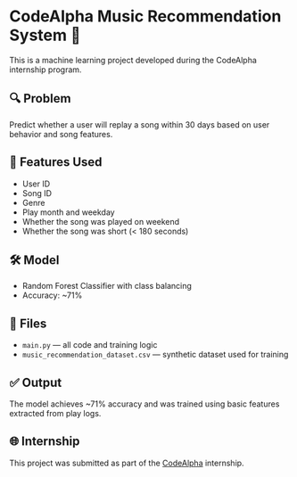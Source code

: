 # CodeAlpha Music Recommendation System 🎵

This is a machine learning project developed during the CodeAlpha internship program.

## 🔍 Problem
Predict whether a user will replay a song within 30 days based on user behavior and song features.

## 🧠 Features Used
- User ID
- Song ID
- Genre
- Play month and weekday
- Whether the song was played on weekend
- Whether the song was short (< 180 seconds)

## 🛠️ Model
- Random Forest Classifier with class balancing
- Accuracy: ~71%

## 📁 Files
- `main.py` — all code and training logic
- `music_recommendation_dataset.csv` — synthetic dataset used for training

## ✅ Output
The model achieves ~71% accuracy and was trained using basic features extracted from play logs.

## 🌐 Internship
This project was submitted as part of the [CodeAlpha](https://codealpha.tech) internship.


